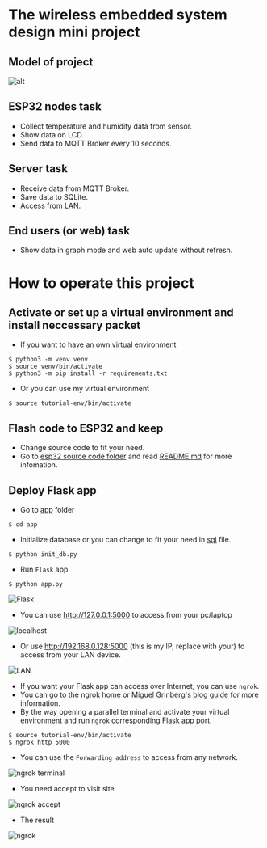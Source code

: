 # The wireless embedded system design mini project
## Model of project
![alt](/readme_folder/model.png)
## ESP32 nodes task
* Collect temperature and humidity data from sensor.
* Show data on LCD.
* Send data to MQTT Broker every 10 seconds.
## Server task
* Receive data from MQTT Broker.
* Save data to SQLite.
* Access from LAN.
## End users (or web) task
* Show data in graph mode and web auto update without refresh.
# How to operate this project
## Activate or set up a virtual environment and install neccessary packet
* If you want to have an own virtual environment
```
$ python3 -m venv venv
$ source venv/bin/activate
$ python3 -m pip install -r requirements.txt
```
* Or you can use my virtual environment
```
$ source tutorial-env/bin/activate
```
## Flash code to ESP32 and keep 
* Change source code to fit your need.
* Go to [esp32 source code folder](/esp32_source/) and read [README.md](/esp32_source/README.md) for more infomation.
## Deploy Flask app
* Go to [app](/app/) folder
```
$ cd app
```
* Initialize database or you can change to fit your need in [sql](/app/sensors_data.sql) file.
```
$ python init_db.py
```
* Run `Flask` app
```
$ python app.py
```
![Flask](/readme_folder/flask.png)
* You can use http://127.0.0.1:5000 to access from your pc/laptop

![localhost](/readme_folder/localhost.png)

* Or use http://192.168.0.128:5000 (this is my IP, replace with your) to access from your LAN device.

![LAN](/readme_folder/LAN.png)
* If you want your Flask app can access over Internet, you can use `ngrok`.
* You can go to the [ngrok home](https://ngrok.com/) or [Miguel Grinberg's blog guide](https://blog.miguelgrinberg.com/post/access-localhost-from-your-phone-or-from-anywhere-in-the-world) for more information.
* By the way opening a parallel terminal and activate your virtual environment and run `ngrok` corresponding Flask app port.
```
$ source tutorial-env/bin/activate
$ ngrok http 5000
```
* You can use the `Forwarding address` to access from any network.

![ngrok terminal](/readme_folder/ngrok_terminal.png)

* You need accept to visit site

![ngrok accept](/readme_folder/ngrok_accept.png)

* The result

![ngrok](/readme_folder/ngrok.png)